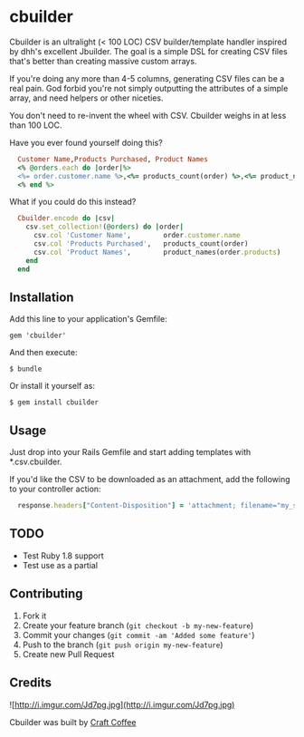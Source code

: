 # cbuilder

Cbuilder is an ultralight (< 100 LOC) CSV builder/template handler inspired by dhh's excellent
Jbuilder. The goal is a simple DSL for creating CSV files that's better than creating
massive custom arrays.

If you're doing any more than 4-5 columns, generating CSV files can be a real pain. 
God forbid you're not simply outputting the attributes of a simple array, and need
helpers or other niceties.

You don't need to re-invent the wheel with CSV. Cbuilder weighs in at less than 100 LOC.

Have you ever found yourself doing this?

```ruby
  Customer Name,Products Purchased, Product Names 
  <% @orders.each do |order|%>
  <%= order.customer.name %>,<%= products_count(order) %>,<%= product_names(order.products) %>,...
  <% end %>
```

What if you could do this instead?

```ruby
  Cbuilder.encode do |csv|
    csv.set_collection!(@orders) do |order|
      csv.col 'Customer Name',        order.customer.name
      csv.col 'Products Purchased',   products_count(order)
      csv.col 'Product Names',        product_names(order.products)
    end
  end
```

## Installation

Add this line to your application's Gemfile:

    gem 'cbuilder'

And then execute:

    $ bundle

Or install it yourself as:

    $ gem install cbuilder

## Usage

Just drop into your Rails Gemfile and start adding templates with *.csv.cbuilder.

If you'd like the CSV to be downloaded as an attachment, add the following to your
controller action:

```ruby
  response.headers["Content-Disposition"] = 'attachment; filename="my_spreadsheet.csv'
```

## TODO

* Test Ruby 1.8 support
* Test use as a partial

## Contributing

1. Fork it
2. Create your feature branch (`git checkout -b my-new-feature`)
3. Commit your changes (`git commit -am 'Added some feature'`)
4. Push to the branch (`git push origin my-new-feature`)
5. Create new Pull Request

## Credits

![http://i.imgur.com/Jd7pg.jpg](http://i.imgur.com/Jd7pg.jpg)

Cbuilder was built by [Craft Coffee](http://craftcoffee.com)
